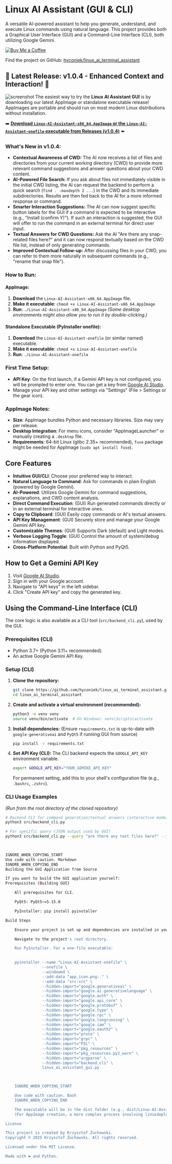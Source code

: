      
# Linux AI Assistant (GUI & CLI)

A versatile AI-powered assistant to help you generate, understand, and execute Linux commands using natural language. This project provides both a Graphical User Interface (GUI) and a Command-Line Interface (CLI), both utilizing Google Gemini.

[![Buy Me a Coffee](https://img.buymeacoffee.com/button-api/?text=Buy%20me%20a%20coffee&emoji=☕&slug=krzyzu.83&button_colour=FF5F5F&font_colour=ffffff&font_family=Arial&outline_colour=000000&coffee_colour=FFDD00)](https://www.buymeacoffee.com/krzyzu.83)

Find the project on GitHub: [hyconiek/linux_ai_terminal_assistant](https://github.com/hyconiek/linux_ai_terminal_assistant)

## 🎉 Latest Release: v1.0.4 - Enhanced Context and Interaction! 🎉
![screenshot](./screenshot.png)
The easiest way to try the **Linux AI Assistant GUI** is by downloading our latest AppImage or standalone executable release! AppImages are portable and should run on most modern Linux distributions without installation.

➡️ **[Download `Linux-AI-Assistant-x86_64.AppImage` or the `Linux-AI-Assistant-onefile` executable from Releases (v1.0.4)](https://github.com/hyconiek/linux_ai_terminal_assistant/releases/latest)** ⬅️

### What's New in v1.0.4:
*   **Contextual Awareness of CWD:** The AI now receives a list of files and directories from your current working directory (CWD) to provide more relevant command suggestions and answer questions about your CWD content.
*   **AI-Powered File Search:** If you ask about files not immediately visible in the initial CWD listing, the AI can request the backend to perform a quick search (`find . -maxdepth 2 ...`) in the CWD and its immediate subdirectories. Results are then fed back to the AI for a more informed response or command.
*   **Smarter Interaction Suggestions:** The AI can now suggest specific button labels for the GUI if a command is expected to be interactive (e.g., "Install (confirm Y)"). If such an interaction is suggested, the GUI will offer to run the command in an external terminal for direct user input.
*   **Textual Answers for CWD Questions:** Ask the AI "Are there any snap-related files here?" and it can now respond textually based on the CWD file list, instead of only generating commands.
*   **Improved Contextual Follow-up:** After discussing files in your CWD, you can refer to them more naturally in subsequent commands (e.g., "rename that snap file").

### How to Run:

#### AppImage:
1.  **Download** the `Linux-AI-Assistant-x86_64.AppImage` file.
2.  **Make it executable**: `chmod +x Linux-AI-Assistant-x86_64.AppImage`
3.  **Run**: `./Linux-AI-Assistant-x86_64.AppImage`
    *(Some desktop environments might also allow you to run it by double-clicking.)*

#### Standalone Executable (PyInstaller onefile):
1.  **Download** the `Linux-AI-Assistant-onefile` (or similar named) executable.
2.  **Make it executable**: `chmod +x Linux-AI-Assistant-onefile`
3.  **Run**: `./Linux-AI-Assistant-onefile`

### First Time Setup:
*   **API Key**: On the first launch, if a Gemini API key is not configured, you will be prompted to enter one. You can get a key from [Google AI Studio](https://aistudio.google.com/).
*   Manage your API key and other settings via "Settings" (File > Settings or the gear icon).

### AppImage Notes:
*   **Size**: AppImage bundles Python and necessary libraries. Size may vary per release.
*   **Desktop Integration**: For menu icons, consider "AppImageLauncher" or manually creating a `.desktop` file.
*   **Requirements**: 64-bit Linux (glibc 2.35+ recommended), `fuse` package might be needed for AppImage (`sudo apt install fuse`).

## Core Features

- **Intuitive GUI/CLI**: Choose your preferred way to interact.
- **Natural Language to Command**: Ask for commands in plain English (powered by Google Gemini).
- **AI-Powered**: Utilizes Google Gemini for command suggestions, explanations, and CWD content analysis.
- **Direct Command Execution**: (GUI) Run generated commands directly or in an external terminal for interactive ones.
- **Copy to Clipboard**: (GUI) Easily copy commands or AI's textual answers.
- **API Key Management**: (GUI) Securely store and manage your Google Gemini API key.
- **Customizable Themes**: (GUI) Supports Dark (default) and Light modes.
- **Verbose Logging Toggle**: (GUI) Control the amount of system/debug information displayed.
- **Cross-Platform Potential**: Built with Python and PyQt5.

## How to Get a Gemini API Key

1.  Visit [Google AI Studio](https://aistudio.google.com/).
2.  Sign in with your Google account.
3.  Navigate to "API keys" in the left sidebar.
4.  Click "Create API key" and copy the generated key.

## Using the Command-Line Interface (CLI)

The core logic is also available as a CLI tool (`src/backend_cli.py`), used by the GUI.

### Prerequisites (CLI)

- Python 3.7+ (Python 3.11+ recommended).
- An active Google Gemini API Key.

### Setup (CLI)

1.  **Clone the repository:**
    ```bash
    git clone https://github.com/hyconiek/linux_ai_terminal_assistant.git
    cd linux_ai_terminal_assistant
    ```

2.  **Create and activate a virtual environment (recommended):**
    ```bash
    python3 -m venv venv
    source venv/bin/activate  # On Windows: venv\Scripts\activate
    ```

3.  **Install dependencies:**
    (Ensure `requirements.txt` is up-to-date with `google-generativeai` and `PyQt5` if running GUI from source)
    ```bash
    pip install -r requirements.txt
    ```

4.  **Set API Key (CLI):**
    The CLI backend expects the `GOOGLE_API_KEY` environment variable.
    ```bash
    export GOOGLE_API_KEY="YOUR_GEMINI_API_KEY"
    ```
    For permanent setting, add this to your shell's configuration file (e.g., `.bashrc`, `.zshrc`).

### CLI Usage Examples

*(Run from the root directory of the cloned repository)*

```bash
# Backend CLI for command generation/textual answers (interactive mode)
python3 src/backend_cli.py

# For specific query (JSON output used by GUI)
python3 src/backend_cli.py --query "are there any text files here?" --json --working-dir "/path/to/your/directory"

    

IGNORE_WHEN_COPYING_START
Use code with caution. Markdown
IGNORE_WHEN_COPYING_END
Building the GUI Application from Source

If you want to build the GUI application yourself:
Prerequisites (Building GUI)

    All prerequisites for CLI.

    PyQt5: PyQt5>=5.15.0

    PyInstaller: pip install pyinstaller

Build Steps

    Ensure your project is set up and dependencies are installed in your virtual environment.

    Navigate to the project's root directory.

    Run PyInstaller. For a one-file executable:

          
    pyinstaller --name "Linux-AI-Assistant-onefile" \
                --onefile \
                --windowed \
                --add-data "app_icon.png:." \
                --add-data "src:src" \
                --hidden-import="google.generativeai" \
                --hidden-import="google.ai.generativelanguage" \
                --hidden-import="google.auth" \
                --hidden-import="google.api_core" \
                --hidden-import="google.protobuf" \
                --hidden-import="google.type" \
                --hidden-import="google.rpc" \
                --hidden-import="google.longrunning" \
                --hidden-import="google.iam" \
                --hidden-import="google.oauth2" \
                --hidden-import="proto" \
                --hidden-import="grpc" \
                --hidden-import="PIL" \
                --hidden-import="pkg_resources" \
                --hidden-import="pkg_resources.py2_warn" \
                --hidden-import="argparse" \
                --hidden-import="backend_cli" \
                linux_ai_assistant_gui.py

        

    IGNORE_WHEN_COPYING_START

    Use code with caution. Bash
    IGNORE_WHEN_COPYING_END

    The executable will be in the dist folder (e.g., dist/Linux-AI-Assistant-onefile).
    (For AppImage creation, a more complex process involving linuxdeployqt is typically used, often within a Docker container or a Colab notebook configured for AppImage building.)

License

This project is created by Krzysztof Żuchowski.
Copyright © 2025 Krzysztof Żuchowski. All rights reserved.

Licensed under the MIT License.

Made with ❤️ and Python.
